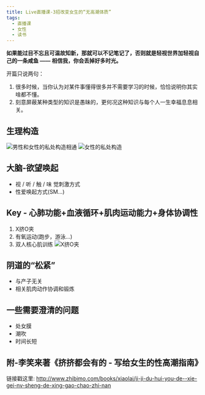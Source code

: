 ```yaml
---
title: Live直播课-3招改变女生的“无高潮体质”
tags:
  - 直播课
  - 女性
  - 读书
---
```

**如果能过目不忘且可温故知新，那就可以不记笔记了，否则就是轻视世界加轻视自己的一条咸鱼 —— 相信我，你会丢掉好多时光。**

开篇只说两句：
1. 很多时候，当你认为对某件事懂得很多并不需要学习的时候，恰恰说明你其实啥都不懂。
2. 刻意屏蔽某种类型的知识是愚昧的，更何况这种知识与每个人一生幸福息息相关。

<!--more-->

## 生理构造
![男性和女性的私处构造相通](http://ogudt6aal.bkt.clouddn.com/image/struct.jpg "男性和女性的私处构造相通")
![女性的私处构造](http://ogudt6aal.bkt.clouddn.com/image/woman.jpg "女性的私处构造")
## 大脑-欲望唤起
- 视 / 听 / 触 / 味 觉刺激方式
- 性爱唤起方式(SM...)

## Key - 心肺功能+血液循环+肌肉运动能力+身体协调性
1. X挤O夹
2. 有氧运动(跑步，游泳...)
3. 双人核心肌训练
![X挤O夹](http://ogudt6aal.bkt.clouddn.com/image/position.jpg "X挤O夹")
## 阴道的“松紧”
- 与产子无关
- 相关肌肉动作协调和锻炼

## 一些需要澄清的问题
- 处女膜
- 潮吹
- 时间长短

## 附-李笑来著《挤挤都会有的 - 写给女生的性高潮指南》
链接戳这里: <http://www.zhibimo.com/books/xiaolai/ji-ji-du-hui-you-de--xie-gei-nv-sheng-de-xing-gao-chao-zhi-nan>
